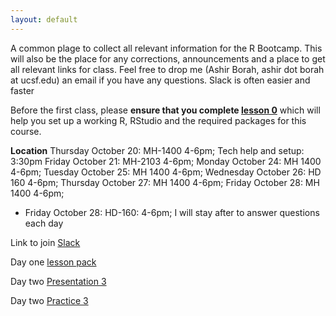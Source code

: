 ```yaml
---
layout: default
---
```


A common plage to collect all relevant information for the R Bootcamp. This will also be the place for any corrections, announcements and a place to get all relevant links for class. Feel free to drop me (Ashir Borah, ashir dot borah at ucsf.edu) an email if you have any questions. Slack is often easier and faster

Before the first class, please **ensure that you complete [lesson 0](https://ashir.shinyapps.io/lesson_0_pres/)** which will help you set up a working R, RStudio and the required packages for this course.

**Location**
Thursday October 20: MH-1400 4-6pm;
                    Tech help and setup: 3:30pm
Friday October 21: MH-2103 4-6pm;
Monday October 24:  MH 1400 4-6pm;
Tuesday October 25: MH 1400 4-6pm;
Wednesday October 26: HD 160 4-6pm;
Thursday October 27: MH 1400 4-6pm;
Friday October 28: MH 1400 4-6pm;

- Friday October 28: HD-160: 4-6pm;
I will stay after to answer questions each day

Link to join [Slack](https://join.slack.com/t/ucsf-y287136/shared_invite/zt-1gxdls2if-l5vcYlS8T3MyRhiPUB10xA)


Day one [lesson pack](https://drive.google.com/uc?export=download&id=1GOgN3AvGIVBOsf2x9jrpqZaevJ0KCAZO)



Day two [Presentation 3](https://drive.google.com/uc?export=download&id=18-DMekLh7lNUpnbMnaFD-hxSFvMPn0AF)

Day two [Practice 3](https://drive.google.com/uc?export=download&id=10-oTNd7jEiEmEvj9kVfffLCjGcNfG8p2)